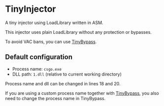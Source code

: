 # TinyInjector

A tiny injector using LoadLibrary written in ASM.

This injector uses plain LoadLibrary without any protection or bypasses.

To avoid VAC bans, you can use [TinyBypass](https://github.com/extremeblackliu/TinyBypass).

## Default configuration

- Process name: `csgo.exe`
- DLL path: `1.dll` (relative to current working directory)

Process name and dll can be changed in lines 18 and 20.

If you are using a custom process name together with [TinyBypass](https://github.com/extremeblackliu/TinyBypass), you also need to change the process name in TinyBypass.
